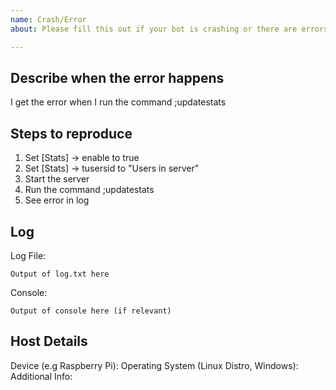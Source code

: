 ```yaml
---
name: Crash/Error
about: Please fill this out if your bot is crashing or there are errors in the log

---
```


## Describe when the error happens
I get the error when I run the command ;updatestats

## Steps to reproduce
1. Set [Stats] -> enable to true
2. Set [Stats] -> tusersid to "Users in server"
3. Start the server
4. Run the command ;updatestats
5. See error in log

## Log
Log File:
```
Output of log.txt here
```
Console:
```
Output of console here (if relevant)
```

## Host Details
Device (e.g Raspberry Pi):
Operating System (Linux Distro, Windows):
Additional Info:
